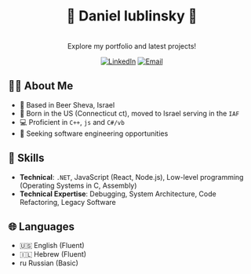 <h1 align="center">🚀 Daniel lublinsky 🌱</h1>

<p align="center">

  <br>
  Explore my portfolio and latest projects!
</p>


<p align="center">
  <a href="https://www.linkedin.com/in/daniel-lublinsky-15897a265/"><img src="https://img.shields.io/badge/LinkedIn-0A66C2.svg?style=for-the-badge&logo=LinkedIn&logoColor=white" alt="LinkedIn"></a>
  <a href="mailto:daniellublinsky39@gmail.com"><img src="https://img.shields.io/badge/Email-D14836?style=for-the-badge&logo=gmail&logoColor=white" alt="Email"></a>
</p>

## 👨‍💻 About Me
- 📍 Based in Beer Sheva, Israel
- 📑 Born in the US (Connecticut ct), moved to Israel serving in the `IAF`
- 💻 Proficient in `C++`, `js` and `C#/vb`
- 🎯 Seeking software engineering opportunities 

## 💼 Skills
- **Technical**: `.NET`, JavaScript (React, Node.js), Low-level programming (Operating Systems in C, Assembly)
- **Technical Expertise**: Debugging, System Architecture, Code Refactoring, Legacy Software

## 🌐 Languages
- 🇺🇸 English (Fluent)
- 🇮🇱 Hebrew (Fluent)
- ru Russian (Basic)
